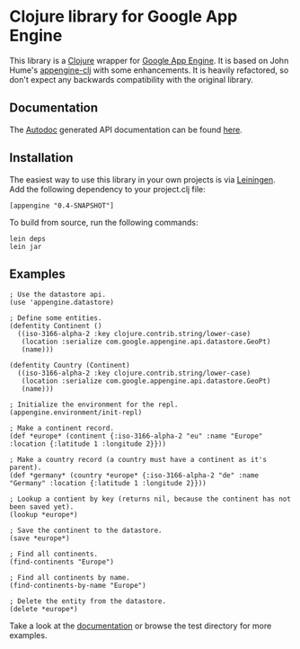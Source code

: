 
# Clojure library for Google App Engine

This library is a [Clojure](http://clojure.org) wrapper for [Google
App Engine](http://code.google.com/appengine). It is based on John
Hume's [appengine-clj](http://github.com/duelinmarkers/appengine-clj)
with some enhancements. It is heavily refactored, so don't expect any
backwards compatibility with the original library.

Documentation
-------------

The [Autodoc](http://tomfaulhaber.github.com/autodoc) generated API
documentation can be found
[here](http://r0man.github.com/appengine-clj).

Installation
------------

The easiest way to use this library in your own projects is via
[Leiningen](http://github.com/technomancy/leiningen). Add the
following dependency to your project.clj file:

    [appengine "0.4-SNAPSHOT"]

To build from source, run the following commands:

    lein deps
    lein jar

Examples
--------

    ; Use the datastore api.
    (use 'appengine.datastore)

    ; Define some entities.
    (defentity Continent ()
      ((iso-3166-alpha-2 :key clojure.contrib.string/lower-case)
       (location :serialize com.google.appengine.api.datastore.GeoPt)
       (name)))

    (defentity Country (Continent)
      ((iso-3166-alpha-2 :key clojure.contrib.string/lower-case)
       (location :serialize com.google.appengine.api.datastore.GeoPt)
       (name)))

    ; Initialize the environment for the repl.
    (appengine.environment/init-repl)

    ; Make a continent record.    
    (def *europe* (continent {:iso-3166-alpha-2 "eu" :name "Europe" :location {:latitude 1 :longitude 2}}))

    ; Make a country record (a country must have a continent as it's parent).
    (def *germany* (country *europe* {:iso-3166-alpha-2 "de" :name "Germany" :location {:latitude 1 :longitude 2}}))

    ; Lookup a contient by key (returns nil, because the continent has not been saved yet).  
    (lookup *europe*)

    ; Save the continent to the datastore.
    (save *europe*)

    ; Find all continents.
    (find-continents "Europe")

    ; Find all continents by name.
    (find-continents-by-name "Europe")

    ; Delete the entity from the datastore.
    (delete *europe*)

Take a look at the
[documentation](http://r0man.github.com/appengine-clj) or browse the
test directory for more examples.
